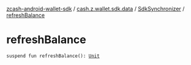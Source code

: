 [zcash-android-wallet-sdk](../../index.md) / [cash.z.wallet.sdk.data](../index.md) / [SdkSynchronizer](index.md) / [refreshBalance](./refresh-balance.md)

# refreshBalance

`suspend fun refreshBalance(): `[`Unit`](https://kotlinlang.org/api/latest/jvm/stdlib/kotlin/-unit/index.html)